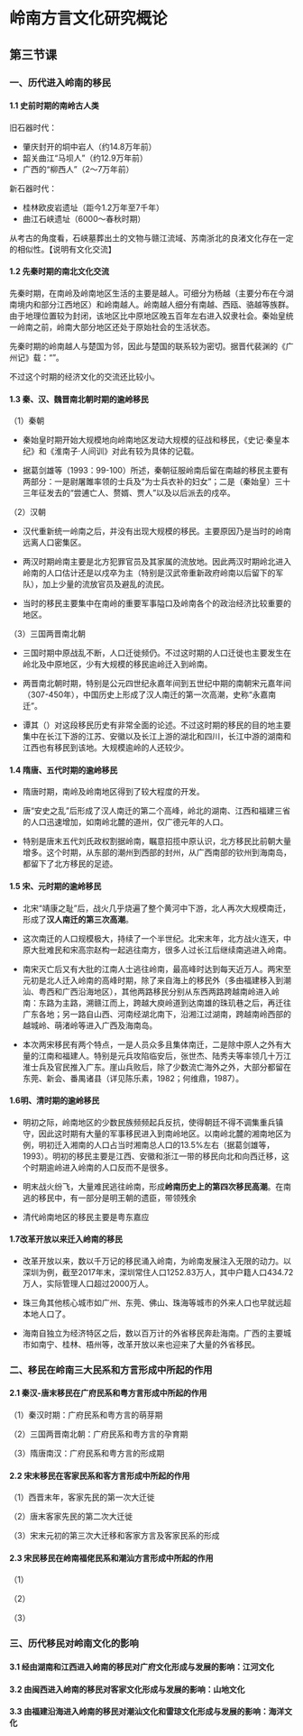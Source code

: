 # 岭南方言文化研究概论

## 第三节课

### 一、历代进入岭南的移民

#### 1.1 史前时期的南岭古人类

旧石器时代：

- 肇庆封开的垌中岩人（约14.8万年前） 
- 韶关曲江“马坝人”（约12.9万年前）
- 广西的“柳西人”（2～7万年前）  

新石器时代：

- 桂林欧皮岩遗址（距今1.2万年至7千年）
- 曲江石峡遗址（6000～春秋时期）

从考古的角度看，石峡墓葬出土的文物与赣江流域、苏南浙北的良渚文化存在一定的相似性。【说明有文化交流】

#### 1.2 先秦时期的南北文化交流

先秦时期，在南岭及岭南地区生活的主要是越人。可细分为杨越（主要分布在今湖南境内和部分江西地区）和岭南越人。岭南越人细分有南越、西瓯、骆越等族群。由于地理位置较为封闭，该地区比中原地区晚五百年左右进入奴隶社会。秦始皇统一岭南之前，岭南大部分地区还处于原始社会的生活状态。  

先秦时期的岭南越人与楚国为邻，因此与楚国的联系较为密切。据晋代裴渊的《广州记》载：“”。  

不过这个时期的经济文化的交流还比较小。

#### 1.3 秦、汉、魏晋南北朝时期的逾岭移民

（1）秦朝

- 秦始皇时期开始大规模地向岭南地区发动大规模的征战和移民，《史记·秦皇本纪》和《淮南子·人间训》对此有较为具体的记载。

- 据葛剑雄等（1993：99-100）所述，秦朝征服岭南后留在南越的移民主要有两部分：一是尉屠雎率领的士兵及“为士兵衣补的妇女”；二是（秦始皇）三十三年征发去的“尝逋亡人、赘婿、贾人”以及以后派去的戍卒。

（2）汉朝

- 汉代重新统一岭南之后，并没有出现大规模的移民。主要原因乃是当时的岭南远离人口密集区。

- 两汉时期岭南主要是北方犯罪官员及其家属的流放地。因此两汉时期岭北进入岭南的人口估计还是以戍卒为主（特别是汉武帝重新政府岭南以后留下的军队），加上少量的流放官员及避乱的流民。

- 当时的移民主要集中在南岭的重要军事隘口及岭南各个的政治经济比较重要的地区。

（3）三国两晋南北朝

- 三国时期中原战乱不断，人口迁徙频仍。不过这时期的人口迁徙也主要发生在岭北及中原地区，少有大规模的移民逾岭迁入到岭南。

- 两晋南北朝时期，特别是公元四世纪永嘉年间到五世纪中期的南朝宋元嘉年间（307-450年），中国历史上形成了汉人南迁的第一次高潮，史称“永嘉南迁”。

- 谭其（）对这段移民历史有非常全面的论述。不过这时期的移民的目的地主要集中在长江下游的江苏、安徽以及长江上游的湖北和四川，长江中游的湖南和江西也有移民到该地。大规模逾岭的人还较少。

#### 1.4 隋唐、五代时期的逾岭移民

- 隋唐时期，南岭及岭南地区得到了较大程度的开发。

- 唐“安史之乱”后形成了汉人南迁的第二个高峰，岭北的湖南、江西和福建三省的人口迅速增加，如南岭北麓的道州，仅广德元年的人口。

- 特别是唐末五代刘氏政权割据岭南，瞩意招揽中原认识，北方移民比前朝大量增多。这个时期，从东部的潮州到西部的封州，从广西南部的钦州到海南岛，都留下了北方移民的足迹。



#### 1.5 宋、元时期的逾岭移民

- 北宋“靖康之耻”后，战火几乎烧遍了整个黄河中下游，北人再次大规模南迁，形成了**汉人南迁的第三次高潮**。

- 这次南迁的人口规模极大，持续了一个半世纪。北宋末年，北方战火连天，中原大批难民和宋高宗赵构一起逃往南方，很多人过长江后继续南逃进入岭南。

- 南宋灭亡后又有大批的江南人士逃往岭南，最高峰时达到每天近万人。两宋至元初是北人迁入岭南的高峰时期，除了来自海上的移民外（多由福建移入到潮汕、粤西和广西沿海地区），其他两路移民分别从东西两路跨越南岭进入岭南：东路为主路，溯赣江而上，跨越大庾岭道到达南雄的珠玑巷之后，再迁往广东各地；另一路自山西、河南经湖北南下，沿湘江过湖南，跨越南岭西部的越城岭、萌渚岭等进入广西及海南岛。

- 本次两宋移民有两个特点，一是人员众多且集体南迁，二是除中原人之外有大量的江南和福建人。特别是元兵攻陷临安后，张世杰、陆秀夫等率领几十万江淮士兵及官民推入广东。崖山兵败后，除了少数流亡海外之外，大部分都留在东莞、新会、番禺诸县（详见陈乐素，1982；何维鼎，1987）。

#### 1.6明、清时期的逾岭移民
- 明初之际，岭南地区的少数民族频频起兵反抗，使得朝廷不得不调集重兵镇守，因此这时期有大量的军事移民进入到南岭地区。以南岭北麓的湘南地区为例，明初迁入湘南的人口占当时湘南总人口的13.5%左右（据葛剑雄等，1993）。明初的移民主要是江西、安徽和浙江一带的移民向北和向西迁移，这个时期逾岭进入岭南的人口反而不是很多。

- 明末战火纷飞，大量难民逃往岭南，形成**岭南历史上的第四次移民高潮**。在南逃的移民中，有一部分是明王朝的遗臣，带领残余

- 清代岭南地区的移民主要是粤东嘉应

#### 1.7改革开放以来迁入岭南的移民
- 改革开放以来，数以千万记的移民涌入岭南，为岭南发展注入无限的动力。以深圳为例，截至2017年末，深圳常住人口1252.83万人，其中户籍人口434.72万人，实际管理人口超过2000万人。

- 珠三角其他核心城市如广州、东莞、佛山、珠海等城市的外来人口也早就远超本地人口了。

- 海南自独立为经济特区之后，数以百万计的外省移民奔赴海南。广西的主要城市如南宁、桂林、梧州等，改革开放以来也迎来了大量的外省移民。

### 二、移民在岭南三大民系和方言形成中所起的作用
#### 2.1 秦汉-唐末移民在广府民系和粤方言形成中所起的作用
（1）秦汉时期：广府民系和粤方言的萌芽期

（2）三国两晋南北朝：广府民系和粤方言的孕育期

（3）隋唐南汉：广府民系和粤方言的形成期


#### 2.2 宋末移民在客家民系和客方言形成中所起的作用
（1）西晋末年，客家先民的第一次大迁徙

（2）唐末客家先民的第二次大迁徙

（3）宋末元初的第三次大迁移和客家方言及客家民系的形成


#### 2.3 宋民移民在岭南福佬民系和潮汕方言形成中所起的作用
（1）

（2）

（3）

### 三、历代移民对岭南文化的影响

#### 3.1 经由湖南和江西进入岭南的移民对广府文化形成与发展的影响：江河文化

#### 3.2 由闽西进入岭南的移民对客家文化形成与发展的影响：山地文化
 
#### 3.3 由福建沿海进入岭南的移民对潮汕文化和雷琼文化形成与发展的影响：海洋文化


